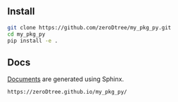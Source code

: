 ## Install

```bash
git clone https://github.com/zeroDtree/my_pkg_py.git
cd my_pkg_py
pip install -e .
```

## Docs

[Documents](https://zeroDtree.github.io/my_pkg_py/) are generated using Sphinx.

```
https://zeroDtree.github.io/my_pkg_py/
```
